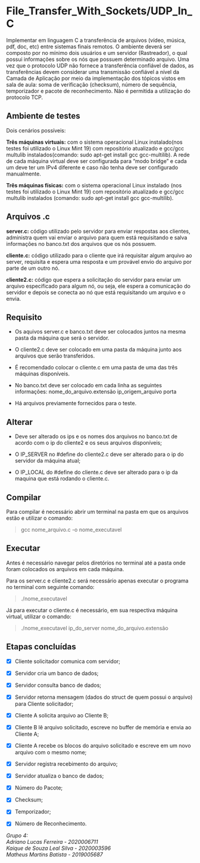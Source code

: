 # File_Transfer_With_Sockets/UDP_In_C
  Implementar em linguagem C a transferência de arquivos (vídeo, música, pdf, doc, etc) entre sistemas finais remotos. O ambiente deverá ser composto por no mínimo dois usuários e um servidor (Rastreador), o qual possui informações sobre os nós que possuem determinado arquivo. Uma vez que o protocolo UDP não fornece a transferência confiável de dados, as transferências devem considerar uma transmissão confiável a nível da Camada de Aplicação por meio da implementação dos tópicos vistos em sala de aula: soma de verificação (checksum), número de sequência, temporizador e pacote de reconhecimento. Não é permitida a utilização do protocolo TCP.

## Ambiente de testes
  Dois cenários possíveis: 

**Três máquinas virtuais:** com o sistema operacional Linux instalado(nos testes foi utilizado o Linux Mint 19) com repositório atualizado e gcc/gcc multulib instalados(comando: sudo apt-get install gcc gcc-multilib). A rede de cada máquina virtual deve ser configurada para “modo bridge” e cada um deve ter um IPv4 diferente e caso não tenha deve ser configurado manualmente.

**Três máquinas físicas:** com o sistema operacional Linux instalado (nos testes foi utilizado o Linux Mint 19) com repositório atualizado e gcc/gcc multulib instalados (comando: sudo apt-get install gcc gcc-multilib).

## Arquivos .c
**server.c:** código utilizado pelo servidor para enviar respostas aos clientes, administra quem vai enviar o arquivo para quem está requisitando e salva informações no banco.txt dos arquivos que os nós possuem.

**cliente.c:** código utilizado para o cliente que irá requisitar algum arquivo ao server, requisita e espera uma resposta e um provável envio do arquivo por parte de um outro nó.

**cliente2.c:** código que espera a solicitação do servidor para enviar um arquivo especificado para algum nó, ou seja, ele espera a comunicação do servidor e depois se conecta ao nó que está requisitando um arquivo e o envia.



## Requisito
- Os aquivos server.c e banco.txt deve ser colocados juntos na mesma pasta da máquina que será o servidor.

- O cliente2.c deve ser colocado em uma pasta da máquina junto aos arquivos que serão transferidos.

- É recomendado colocar o cliente.c em uma pasta de uma das três máquinas disponíveis.

- No banco.txt deve ser colocado em cada linha as seguintes informações:
nome_do_arquivo.extensão ip_origem_arquivo porta

- Há arquivos previamente fornecidos para o teste.

## Alterar
- Deve ser alterado os ips e os nomes dos arquivos no banco.txt de acordo com o ip do cliente2 e os seus arquivos disponíveis;

- O IP_SERVER no #define do cliente2.c deve ser alterado para o ip do servidor da máquina atual;

- O IP_LOCAL do #define do cliente.c deve ser alterado para o ip da maquina que está rodando o cliente.c.

## Compilar
Para compilar é necessário abrir um terminal na pasta em que os arquivos estão e utilizar o comando:

> gcc nome_arquivo.c -o nome_executavel

## Executar
Antes é necessário navegar pelos diretórios no terminal até a pasta onde foram colocados os arquivos em cada máquina.

Para os server.c e cliente2.c será necessário apenas executar o programa no terminal com seguinte comando:

> ./nome_executavel

Já para executar o cliente.c é necessário, em sua respectiva máquina virtual, utilizar o comando:

> ./nome_executavel ip_do_server nome_do_arquivo.extensão


## Etapas concluídas
- [x] Cliente solicitador comunica com servidor;
- [x] Servidor cria um banco de dados;
- [x] Servidor consulta banco de dados;
- [x] Servidor retorna mensagem (dados do struct de quem possui o arquivo) para Cliente solicitador;
- [x] Cliente A solicita arquivo ao Cliente B;
- [x] Cliente B lê arquivo solicitado, escreve no buffer de memória e envia ao Cliente A;
- [x] Cliente A recebe os blocos do arquivo solicitado e escreve em um novo arquivo com o mesmo nome;
- [x] Servidor registra recebimento do arquivo;
- [x] Servidor atualiza o banco de dados;
- [x] Número do Pacote;
- [x] Checksum;
- [x] Temporizador;
- [x] Número de Reconhecimento.


*Grupo 4:<br>
Adriano Lucas Ferreira - 2020006711<br>
Kaique de Souza Leal Silva - 2020003596 <br>
Matheus Martins Batista - 2019005687<br>*